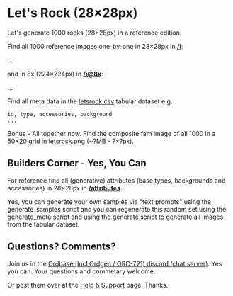 
#  Let's Rock (28×28px)



Let's generate 1000 rocks (28×28px) in a reference edition.


Find all 1000 reference images one-by-one in 28×28px in [**/i**](i):

...

and in 8x (224×224px) in [**/i@8x**](i@8x):

...



Find all meta data in the [letsrock.csv](letsrock.csv) tabular dataset e.g.

```
id, type, accessories, background
...
```



Bonus - All together now. Find the composite fam image of all 1000 in a 50×20 grid in [letsrock.png](letsrock.png) (~?MB - ?×?px).




## Builders Corner - Yes, You Can

For reference find all (generative) attributes (base types, backgrounds and accessories) in 28×28px in [**/attributes**](attributes).

Yes, you can generate your own samples via "text prompts" using the generate_samples script
and you can regenerate this random set 
using the generate_meta script
and using the generate script to generate all images
from the tabular dataset.



## Questions? Comments?


Join us in the [Ordbase (Incl Ordgen / ORC-721) discord (chat server)](https://discord.gg/dDhvHKjm2t). Yes you can.
Your questions and commetary welcome.

Or post them over at the [Help & Support](https://github.com/geraldb/help) page. Thanks.

